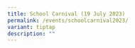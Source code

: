 ```yaml
---
title: School Carnival (19 July 2023)
permalink: /events/schoolcarnival2023/
variant: tiptap
description: ""
---
```

